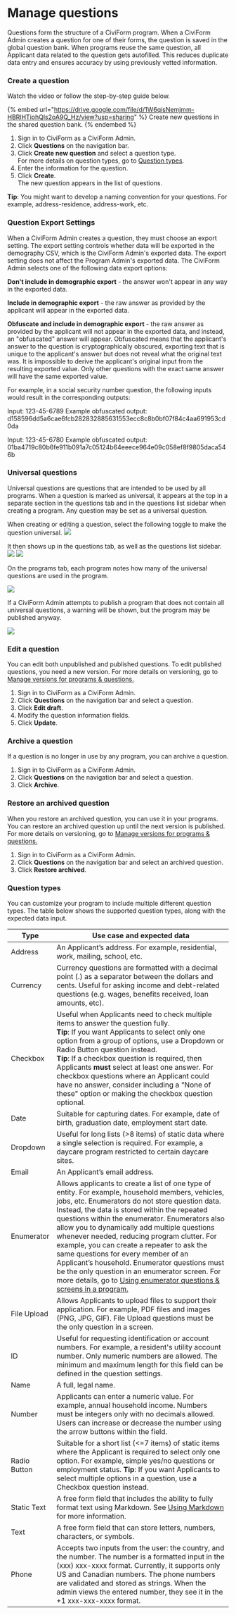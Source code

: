 # Manage questions

Questions form the structure of a CiviForm program. When a CiviForm Admin creates a question for one of their forms, the question is saved in the global question bank. When programs reuse the same question, all Applicant data related to the question gets autofilled. This reduces duplicate data entry and ensures accuracy by using previously vetted information.

### Create a question
Watch the video or follow the step-by-step guide below.

{% embed url="https://drive.google.com/file/d/1W6qisNemjmm-HBRlHTiohQls2oA9Q_Hz/view?usp=sharing" %} Create new questions in the shared question bank. {% endembed %}

1. Sign in to CiviForm as a CiviForm Admin.
2. Click **Questions** on the navigation bar.
3. Click **Create new question** and select a question type.\
   For more details on question types, go to [Question types](manage-questions.md#question-types).
4. Enter the information for the question.
5. Click **Create**.\
   The new question appears in the list of questions.

**Tip**: You might want to develop a naming convention for your questions. For example, address-residence, address-work, etc.

### Question Export Settings

When a CiviForm Admin creates a question, they must choose an export setting. The export setting controls whether data will be exported in the demography CSV, which is the CiviForm Admin's exported data. The export setting does not affect the Program Admin's exported data. The CiviForm Admin selects one of the following data export options:

**Don't include in demographic export** - the answer won't appear in any way in the exported data.

**Include in demographic export** - the raw answer as provided by the applicant will appear in the exported data.

**Obfuscate and include in demographic export** - the raw answer as provided by the applicant will not appear in the exported data, and instead, an "obfuscated" answer will appear. Obfuscated means that the applicant's answer to the question is cryptographically obscured, exporting text that is unique to the applicant's answer but does not reveal what the original text was. It is impossible to derive the applicant's original input from the resulting exported value. Only other questions with the exact same answer will have the same exported value. 

For example, in a social security number question, the following inputs would result in the corresponding outputs: 

Input: 123-45-6789 Example obfuscated output: d158596dd5a6cae6fcb282832885631553ecc8c8b0bf07f84c4aa691953cd0da 

Input: 123-45-6780 Example obfuscated output: 01ba4719c80b6fe911b091a7c05124b64eeece964e09c058ef8f9805daca546b

### Universal questions

Universal questions are questions that are intended to be used by all programs. When a question is marked as universal, it appears at the top in a separate section in the questions tab and in the questions list sidebar when creating a program. Any question may be set as a universal question.

When creating or editing a question, select the following toggle to make the question universal.
![](../../.gitbook/assets/universal-question.png)

It then shows up in the questions tab, as well as the questions list sidebar.
![](../../.gitbook/assets/universal-questions-tab.png)
![](../../.gitbook/assets/universal-questions-sidebar.png)

On the programs tab, each program notes how many of the universal questions are used in the program. 

![](../../.gitbook/assets/universal-questions-program-list.png)

If a CiviForm Admin attempts to publish a program that does not contain all universal questions, a warning will be shown, but the program may be published anyway.

![](../../.gitbook/assets/universal-questions-warning.png)

### Edit a question

You can edit both unpublished and published questions. To edit published questions, you need a new version. For more details on versioning, go to [Manage versions for programs & questions.](manage-versions-for-programs-and-questions.md)

1. Sign in to CiviForm as a CiviForm Admin.
2. Click **Questions** on the navigation bar and select a question.
3. Click **Edit draft**.
4. Modify the question information fields.
5. Click **Update**.

### Archive a question

If a question is no longer in use by any program, you can archive a question.

1. Sign in to CiviForm as a CiviForm Admin.
2. Click **Questions** on the navigation bar and select a question.
3. Click **Archive**.

### Restore an archived question

When you restore an archived question, you can use it in your programs. You can restore an archived question up until the next version is published. For more details on versioning, go to [Manage versions for programs & questions.](manage-versions-for-programs-and-questions.md)

1. Sign in to CiviForm as a CiviForm Admin.
2. Click **Questions** on the navigation bar and select an archived question.
3. Click **Restore archived**.

### Question types

You can customize your program to include multiple different question types. The table below shows the supported question types, along with the expected data input.

| **Type** | **Use case and expected data** |
| ------------ | ---------------------------------------------------------------------------------------------------------------------------------------------------------------------------------------------------------------------------------------------------------------------------------------------------------------------------------------------------------------------------------------------------------------------------------------------------------------------------------------------------------------------------------------------------------------------------------------------------------------------------------------------------------------------------------------------------------------------------------------------------------------------------------------------------------------------------------------------------------------------------------------------------------------------------------- |
| Address | An Applicant’s address. For example, residential, work, mailing, school, etc. |
| Currency | Currency questions are formatted with a decimal point (.) as a separator between the dollars and cents. Useful for asking income and debt-related questions (e.g. wages, benefits received, loan amounts, etc). |
| Checkbox | Useful when Applicants need to check multiple items to answer the question fully.<br><strong>Tip</strong>: If you want Applicants to select only one option from a group of options, use a Dropdown or Radio Button question instead.<br><strong>Tip</strong>: If a checkbox question is required, then Applicants <strong>must</strong> select at least one answer. For checkbox questions where an Applicant could have no answer, consider including a "None of these" option or making the checkbox question optional. |
| Date | Suitable for capturing dates. For example, date of birth, graduation date, employment start date. |
| Dropdown | Useful for long lists (>8 items) of static data where a single selection is required. For example, a daycare program restricted to certain daycare sites. |
| Email | An Applicant’s email address. |
| Enumerator | Allows applicants to create a list of one type of entity. For example, household members, vehicles, jobs, etc. Enumerators do not store question data. Instead, the data is stored within the repeated questions within the enumerator. Enumerators also allow you to dynamically add multiple questions whenever needed, reducing program clutter. For example, you can create a repeater to ask the same questions for every member of an Applicant’s household. Enumerator questions must be the only question in an enumerator screen. For more details, go to <a href="using-enumerator-questions-and-screens-in-a-program.md">Using enumerator questions &#x26; screens in a program.</a> |
| File Upload | Allows Applicants to upload files to support their application. For example, PDF files and images (PNG, JPG, GIF). File Upload questions must be the only question in a screen. |
| ID | Useful for requesting identification or account numbers. For example, a resident's utility account number. Only numeric numbers are allowed. The minimum and maximum length for this field can be defined in the question settings. |
| Name | A full, legal name. |
| Number | Applicants can enter a numeric value. For example, annual household income. Numbers must be integers only with no decimals allowed. Users can increase or decrease the number using the arrow buttons within the field. |
| Radio Button | Suitable for a short list (&#x3C;=7 items) of static items where the Applicant is required to select only one option. For example, simple yes/no questions or employment status. <strong>Tip</strong>: If you want Applicants to select multiple options in a question, use a Checkbox question instead. |
| Static Text | A free form field that includes the ability to fully format text using Markdown. See <a href="using-markdown.md">Using Markdown</a> for more information. |
| Text | A free form field that can store letters, numbers, characters, or symbols. |
| Phone | Accepts two inputs from the user: the country, and the number. The number is a formatted input in the (xxx) xxx-xxxx format. Currently, it supports only US and Canadian numbers. The phone numbers are validated and stored as strings. When the admin views the entered number, they see it in the +1 xxx-xxx-xxxx format. |
